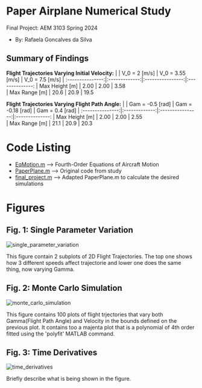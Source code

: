 # Paper Airplane Numerical Study
  Final Project: AEM 3103 Spring 2024

  - By: Rafaela Goncalves da Silva

  ## Summary of Findings
  **Flight Trajectories Varying Initial Velocity:**
  |                | V_0 = 2 [m/s] | V_0 = 3.55 [m/s] | V_0 = 7.5 [m/s] |
  :---------------:|:-------------:|:----------------:|:--------------:
  | Max Height [m] |     2.00      |       2.00       |     3.58      
  | Max Range [m]  |     20.6      |       20.9       |     19.5     

   **Flight Trajectories Varying Flight Path Angle:**
  |                | Gam = -0.5 [rad] | Gam = -0.18 [rad] | Gam = 0.4 [rad] |
  :---------------:|:-------------:|:----------------:|:--------------:
  | Max Height [m] |       2.00       |       2.00        |     2.55      
  | Max Range [m]  |       21.1       |       20.9        |     20.3     
  
  # Code Listing
  - [EqMotion.m](https://github.com/gonal002/AEM3103/blob/adf1484c6375420a543d85aa3ff47d8254ffd786/EqMotion.m) --> Fourth-Order Equations of Aircraft Motion
  - [PaperPlane.m](https://github.com/gonal002/AEM3103/blob/4e11cbc5770e34cbc52dfcc1889a9921612532f1/PaperPlane.m) --> Original code from study
  - [final_project.m](https://github.com/gonal002/AEM3103/blob/0aba278d9aaa581f2f4b4300cc929e7bbf92dc80/final_project.m) --> Adapted PaperPlane.m to calculate the desired simulations

  # Figures

  ## Fig. 1: Single Parameter Variation
  ![single_parameter_variation](https://github.com/gonal002/AEM3103/assets/167819730/d019e017-c8cf-4695-935c-72e6a452ae40)

  This figure contain 2 subplots of 2D Flight Trajectories. The top one shows how 3 different speeds affect trajectorie and lower one does the same thing, now varying Gamma.

  ## Fig. 2: Monte Carlo Simulation
  ![monte_carlo_simulation](https://github.com/gonal002/AEM3103/assets/167819730/b6077c43-7fc6-445d-ae6b-0d153bfc205d)

  This figure contains 100 plots of flight trjectories that vary both Gamma(Flight Path Angle) and Velocity in the bounds defined on the previous plot. It contains too a majenta plot that is a polynomial of 4th order fitted using the 'polyfit' MATLAB command. 

  ## Fig. 3: Time Derivatives 
  ![time_derivatives](https://github.com/gonal002/AEM3103/assets/167819730/9e6a9d83-55ac-4179-b143-50a16467fc3b)

 Briefly describe what is being shown in the figure.

